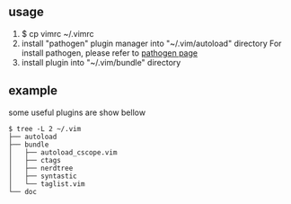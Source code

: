 ## usage
1. $ cp vimrc ~/.vimrc 
2. install "pathogen" plugin manager into  "~/.vim/autoload" directory
For install pathogen, please refer to [pathogen page](https://github.com/tpope/vim-pathogen)
3. install plugin into "~/.vim/bundle" directory

## example
some useful plugins are show bellow
```
$ tree -L 2 ~/.vim
├── autoload
├── bundle
│   ├── autoload_cscope.vim
│   ├── ctags
│   ├── nerdtree
│   ├── syntastic
│   └── taglist.vim
└── doc
```
